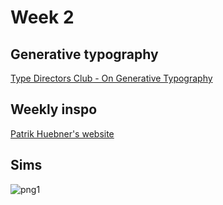 # Week 2

## Generative typography
[Type Directors Club - On Generative Typography](https://www.youtube.com/watch?v=YCKbl7tv6As)

## Weekly inspo
[Patrik Huebner's website](https://www.patrik-huebner.com)

## Sims
![png1](https://github.com/KristineGudmundsen/CodeWords/raw/master/SKO/Week%202/SimsSlide1.png)
